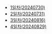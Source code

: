 * [1일차(20240730)](./20240730/README.md)
* [2일차(20240731)](./20240731/README.md)
* [3일차(20240816)](./20240816/README.md)
* [4일차(20240829)](./20240829/readme.md)
